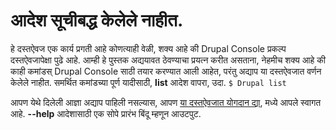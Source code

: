 # आदेश सूचीबद्ध केलेले नाहीत.
हे दस्तऐवज एक कार्य प्रगती आहे कोणत्याही वेळी, शक्य आहे की Drupal Console प्रकल्प दस्तऐवजापेक्षा पुढे आहे. आम्ही हे पुस्तक अद्ययावत ठेवण्याचा प्रयत्न करीत असताना, नेहमीच शक्य आहे की काही कमांडस् Drupal Console साठी तयार करण्यात आली आहेत, परंतु अद्याप या दस्तऐवजात वर्णन केलेले नाहीत. समर्थित कमांडच्या पूर्ण यादीसाठी, **list** आदेश वापरा, उदा. `$ Drupal list`

आपण येथे दिलेली आज्ञा अद्याप पाहिली नसल्यास, आपण [या दस्तऐवजात योगदान द्या](../contributing/contributing-to-the-book.md "Contribute to the Drupal Console documentation"), मध्ये आपले स्वागत आहे. **--help** आदेशासाठी एक सोपे प्रारंभ बिंदू म्हणून आउटपुट.
